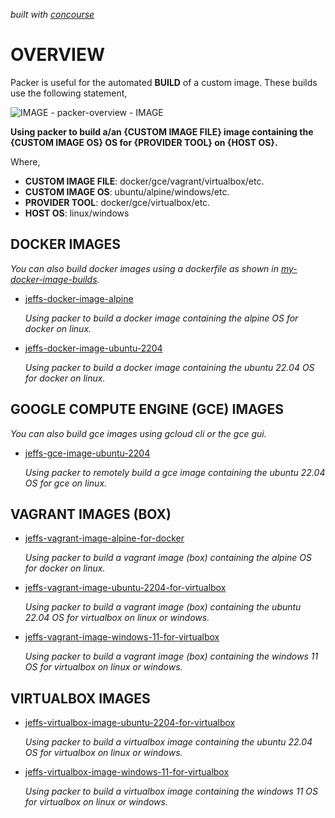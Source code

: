   _built with
  [concourse](https://github.com/JeffDeCola/my-packer-image-builds/blob/master/ci-README.md)_

# OVERVIEW

Packer is useful for the automated **BUILD** of a custom image.
These builds use the following statement,

![IMAGE - packer-overview - IMAGE](pics/packer-overview.jpg)

**Using packer to build a/an {CUSTOM IMAGE FILE} image
containing the {CUSTOM IMAGE OS} OS
for {PROVIDER TOOL} on {HOST OS}.**

Where,

* **CUSTOM IMAGE FILE**: docker/gce/vagrant/virtualbox/etc.
* **CUSTOM IMAGE OS**: ubuntu/alpine/windows/etc.
* **PROVIDER TOOL**: docker/gce/virtualbox/etc.
* **HOST OS**: linux/windows

## DOCKER IMAGES

_You can also build docker images using a dockerfile as shown in
[my-docker-image-builds](https://github.com/JeffDeCola/my-docker-image-builds)._

* [jeffs-docker-image-alpine](https://github.com/JeffDeCola/my-packer-image-builds/tree/master/docker-images/jeffs-docker-image-alpine)

  _Using packer to build a docker image
  containing the alpine OS
  for docker on linux._
  
* [jeffs-docker-image-ubuntu-2204](https://github.com/JeffDeCola/my-packer-image-builds/tree/master/docker-images/jeffs-docker-image-ubuntu-2204)

  _Using packer to build a docker image
  containing the ubuntu 22.04 OS
  for docker on linux._

## GOOGLE COMPUTE ENGINE (GCE) IMAGES

_You can also build gce images using gcloud cli or the gce gui._

* [jeffs-gce-image-ubuntu-2204](https://github.com/JeffDeCola/my-packer-image-builds/tree/master/google-compute-engine-images/jeffs-gce-image-ubuntu-2204)

  _Using packer to remotely build a gce image
  containing the ubuntu 22.04 OS
  for gce on linux._

## VAGRANT IMAGES (BOX)

* [jeffs-vagrant-image-alpine-for-docker](https://github.com/JeffDeCola/my-packer-image-builds/tree/master/vagrant-images/jeffs-vagrant-image-alpine-for-docker)

  _Using packer to build a vagrant image (box)
  containing the alpine OS
  for docker on linux._

* [jeffs-vagrant-image-ubuntu-2204-for-virtualbox](https://github.com/JeffDeCola/my-packer-image-builds/tree/master/vagrant-images/jeffs-vagrant-image-ubuntu-2204-for-virtualbox)

  _Using packer to build a vagrant image (box)
  containing the ubuntu 22.04 OS
  for virtualbox on linux or windows._

* [jeffs-vagrant-image-windows-11-for-virtualbox](https://github.com/JeffDeCola/my-packer-image-builds/tree/master/vagrant-images/jeffs-vagrant-image-windows-11-for-virtualbox)

  _Using packer to build a vagrant image (box)
  containing the windows 11 OS
  for virtualbox on linux or windows._

## VIRTUALBOX IMAGES

* [jeffs-virtualbox-image-ubuntu-2204-for-virtualbox](https://github.com/JeffDeCola/my-packer-image-builds/tree/master/virtualbox-images/jeffs-virtualbox-image-ubuntu-2204-for-virtualbox)

  _Using packer to build a virtualbox image
  containing the ubuntu 22.04 OS
  for virtualbox on linux or windows._

* [jeffs-virtualbox-image-windows-11-for-virtualbox](https://github.com/JeffDeCola/my-packer-image-builds/tree/master/virtualbox-images/jeffs-virtualbox-image-windows-11-for-virtualbox)

  _Using packer to build a virtualbox image
  containing the windows 11 OS
  for virtualbox on linux or windows._
